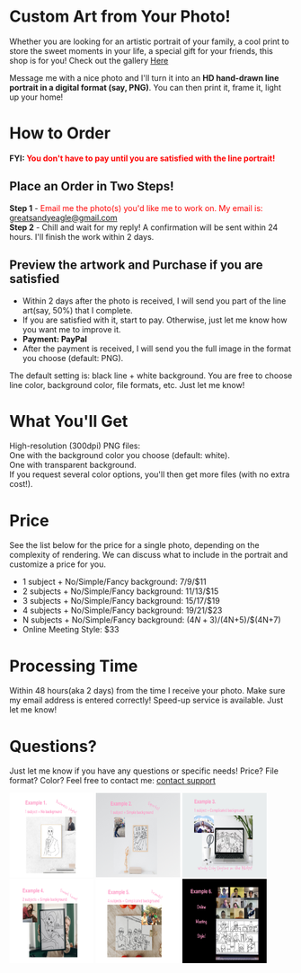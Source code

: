 # Custom Art from Your Photo!

Whether you are looking for an artistic portrait of your family, a cool print to store the sweet moments in your life, a special gift for your friends, this shop is for you! Check out the gallery [Here](https://jekyllrb.com/)

Message me with a nice photo and I'll turn it into an **HD hand-drawn line portrait in a digital format (say, PNG)**. You can then print it, frame it, light up your home!

# How to Order

**FYI: <span style="color:red">You don't have to pay until you are satisfied with the line portrait!</span>**

## Place an Order in Two Steps!

**Step 1** - <span style="color:red"> Email me the photo(s) you'd like me to work on. My email is: greatsandyeagle@gmail.com </span>  
**Step 2** - Chill and wait for my reply! A confirmation will be sent within 24 hours. I'll finish the work within 2 days.    

## Preview the artwork and Purchase if you are satisfied
- Within 2 days after the photo is received, I will send you part of the line art(say, 50%) that I complete.    
- If you are satisfied with it, start to pay. Otherwise, just let me know how you want me to improve it.    
- **Payment: PayPal**
- After the payment is received, I will send you the full image in the format you choose (default: PNG).

The default setting is: black line + white background. You are free to choose line color, background color, file formats, etc. Just let me know!

# What You'll Get
High-resolution (300dpi) PNG files:   
One with the background color you choose (default: white).    
One with transparent background.     
If you request several color options, you'll then get more files (with no extra cost!).

# Price
See the list below for the price for a single photo, depending on the complexity of rendering. We can discuss what to include in the portrait and customize a price for you.   
- 1 subject + No/Simple/Fancy background: $7/$9/$11
- 2 subjects + No/Simple/Fancy background: $11/$13/$15
- 3 subjects + No/Simple/Fancy background: $15/$17/$19
- 4 subjects + No/Simple/Fancy background: $19/$21/$23
- N subjects + No/Simple/Fancy background: $(4N+3)/$(4N+5)/$(4N+7)
- Online Meeting Style: $33

# Processing Time
Within 48 hours(aka 2 days) from the time I receive your photo. Make sure my email address is entered correctly!
Speed-up service is available. Just let me know!

# Questions?
Just let me know if you have any questions or specific needs! Price? File format? Color? Feel free to contact me:
[contact support](https://github.com/contact)

<div class="image-row">
			<div class="image-set">
				<a class="example-image-link" href="./gallery/ex1.jpg" data-lightbox="example-set" title="Click the right/left side to move forward/backward."><img class="example-image" src="./gallery/ex1.jpg" alt="Example 1" width="150" height="150"/></a>
				<a class="example-image-link" href="./gallery/ex2.jpg" data-lightbox="example-set" title="Click the right/left side to move forward/backward."><img class="example-image" src="./gallery/ex2.jpg" alt="Example 2" width="150" height="150"/></a>
				<a class="example-image-link" href="./gallery/ex3.jpg" data-lightbox="example-set" title="Click the right/left side to move forward/backward."><img class="example-image" src="./gallery/ex3.jpg" alt="Example 3" width="150" height="150"/></a>
				<a class="example-image-link" href="./gallery/ex4.jpg" data-lightbox="example-set" title="Click the right/left side to move forward/backward."><img class="example-image" src="./gallery/ex4.jpg" alt="Example 4" width="150" height="150"/></a>
				<a class="example-image-link" href="./gallery/ex5.jpg" data-lightbox="example-set" title="Click the right/left side to move forward/backward."><img class="example-image" src="./gallery/ex5.jpg" alt="Example 5" width="150" height="150"/></a>
				<a class="example-image-link" href="./gallery/ex6.jpg" data-lightbox="example-set" title="Click the right/left side to move forward/backward."><img class="example-image" src="./gallery/ex6.jpg" alt="Example 6" width="150" height="150"/></a>
			</div>
</div>
    

<!-- ```markdown
[Link](url) and ![Image](src)
``` -->
